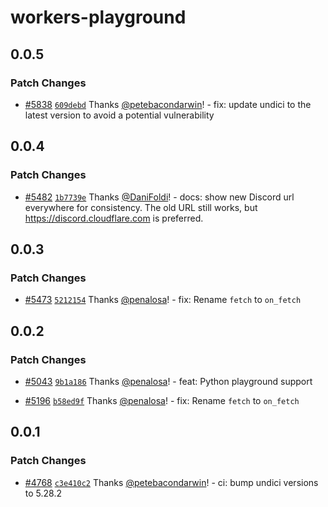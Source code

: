 # workers-playground

## 0.0.5

### Patch Changes

- [#5838](https://github.com/cloudflare/workers-sdk/pull/5838) [`609debd`](https://github.com/cloudflare/workers-sdk/commit/609debdf744569278a050070846e420ffbfac161) Thanks [@petebacondarwin](https://github.com/petebacondarwin)! - fix: update undici to the latest version to avoid a potential vulnerability

## 0.0.4

### Patch Changes

- [#5482](https://github.com/cloudflare/workers-sdk/pull/5482) [`1b7739e`](https://github.com/cloudflare/workers-sdk/commit/1b7739e0af99860aa063f01c0a6e7712ac072fdb) Thanks [@DaniFoldi](https://github.com/DaniFoldi)! - docs: show new Discord url everywhere for consistency. The old URL still works, but https://discord.cloudflare.com is preferred.

## 0.0.3

### Patch Changes

- [#5473](https://github.com/cloudflare/workers-sdk/pull/5473) [`5212154`](https://github.com/cloudflare/workers-sdk/commit/52121544698d1ffb395e0984a63ab5eb91e6f05e) Thanks [@penalosa](https://github.com/penalosa)! - fix: Rename `fetch` to `on_fetch`

## 0.0.2

### Patch Changes

- [#5043](https://github.com/cloudflare/workers-sdk/pull/5043) [`9b1a186`](https://github.com/cloudflare/workers-sdk/commit/9b1a18609753bf0ac87dc4ba3bd3c8d3600c4517) Thanks [@penalosa](https://github.com/penalosa)! - feat: Python playground support

- [#5196](https://github.com/cloudflare/workers-sdk/pull/5196) [`b58ed9f`](https://github.com/cloudflare/workers-sdk/commit/b58ed9f2e7236e0e88f936bbf946f310ca3cf37f) Thanks [@penalosa](https://github.com/penalosa)! - fix: Rename `fetch` to `on_fetch`

## 0.0.1

### Patch Changes

- [#4768](https://github.com/cloudflare/workers-sdk/pull/4768) [`c3e410c2`](https://github.com/cloudflare/workers-sdk/commit/c3e410c2797f5c59b9ea0f63c20feef643366df2) Thanks [@petebacondarwin](https://github.com/petebacondarwin)! - ci: bump undici versions to 5.28.2

